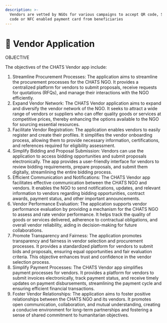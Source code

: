 ```yaml
---
description: >-
  Vendors are vetted by NGOs for various campaigns to accept QR code, SMS/USSD
  code or NFC enabled payment card from beneficiaries
---
```


# 📱 Vendor Application

OBJECTIVE

The objectives of the CHATS Vendor app include:

1. Streamline Procurement Processes: The application aims to streamline the procurement processes for the CHATS NGO. It provides a centralized platform for vendors to submit proposals, receive requests for quotations (RFQs), and manage their interactions with the NGO efficiently.
2. Expand Vendor Network: The CHATS Vendor application aims to expand and diversify the vendor network of the NGO. It seeks to attract a wide range of vendors or suppliers who can offer quality goods or services at competitive prices, thereby enhancing the options available to the NGO for sourcing essential resources.
3. Facilitate Vendor Registration: The application enables vendors to easily register and create their profiles. It simplifies the vendor onboarding process, allowing them to provide necessary information, certifications, and references required for eligibility assessment.
4. Simplify Bidding and Proposal Submission: Vendors can use the application to access bidding opportunities and submit proposals electronically. The app provides a user-friendly interface for vendors to review bidding requirements, prepare proposals, and submit them digitally, streamlining the entire bidding process.
5. Efficient Communication and Notifications: The CHATS Vendor app facilitates effective communication between the CHATS NGO and vendors. It enables the NGO to send notifications, updates, and relevant information to vendors regarding bidding opportunities, contract awards, payment status, and other important announcements.
6. Vendor Performance Evaluation: The application supports vendor performance evaluation by providing a mechanism for the CHATS NGO to assess and rate vendor performance. It helps track the quality of goods or services delivered, adherence to contractual obligations, and overall vendor reliability, aiding in decision-making for future collaborations.
7. Promote Transparency and Fairness: The application promotes transparency and fairness in vendor selection and procurement processes. It provides a standardized platform for vendors to submit bids and proposals, ensuring equal opportunities and fair evaluation criteria. This objective enhances trust and confidence in the vendor selection process.
8. Simplify Payment Processes: The CHATS Vendor app simplifies payment processes for vendors. It provides a platform for vendors to submit invoices electronically, track payment status, and receive timely updates on payment disbursements, streamlining the payment cycle and ensuring efficient financial transactions.
9. Foster Vendor Relationships: The application aims to foster positive relationships between the CHATS NGO and its vendors. It promotes open communication, collaboration, and mutual understanding, creating a conducive environment for long-term partnerships and fostering a sense of shared commitment to humanitarian objectives.
